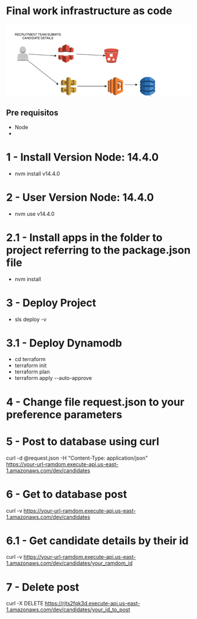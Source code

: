 # Final work infrastructure as code

![alt text](https://github.com/renatowow14/atividade-pos-IaaS/blob/main/images/image01.png)

## Pre requisitos

 - Node 
 -

# 1 - Install Version Node: 14.4.0

- nvm install v14.4.0

# 2 - User Version Node: 14.4.0

- nvm use v14.4.0

# 2.1 - Install apps in the folder to project referring to the package.json file

- nvm install

# 3 - Deploy Project

- sls deploy -v 

# 3.1 - Deploy Dynamodb

- cd terraform
- terraform init
- terraform plan
- terraform apply --auto-approve

# 4 - Change file request.json to your preference parameters

# 5 - Post to database using curl

curl -d @request.json -H "Content-Type: application/json" \
https://your-url-ramdom.execute-api.us-east-1.amazonaws.com/dev/candidates

# 6 - Get to database post

curl -v https://your-url-ramdom.execute-api.us-east-1.amazonaws.com/dev/candidates

# 6.1 - Get candidate details by their id

curl -v https://your-url-ramdom.execute-api.us-east-1.amazonaws.com/dev/candidates/your_ramdom_id

# 7 - Delete post

curl -X DELETE https://rjts2fqk3d.execute-api.us-east-1.amazonaws.com/dev/candidates/your_id_to_post
